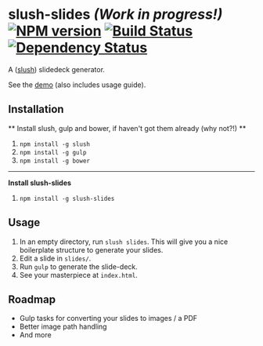 slush-slides _(Work in progress!)_ [![NPM version][npm-image]][npm-url] [![Build Status][travis-image]][travis-url] [![Dependency Status][depstat-image]][depstat-url]
===========

A ([slush](https://github.com/klei/slush)) slidedeck generator.

See the [demo](http://adamlynch.com/gulp-slides) (also includes usage guide).


## Installation

** Install slush, gulp and bower, if haven't got them already (why not?!) **

1. `npm install -g slush`
2. `npm install -g gulp`
3. `npm install -g bower`

---

**Install slush-slides**

1. `npm install -g slush-slides`


## Usage

1. In an empty directory, run `slush slides`. This will give you a nice boilerplate structure to generate your slides.
2. Edit a slide in `slides/`.
3. Run `gulp` to generate the slide-deck.
4. See your masterpiece at `index.html`.

## Roadmap

- Gulp tasks for converting your slides to images / a PDF
- Better image path handling
- And more


[npm-url]: https://npmjs.org/package/slush-slides
[npm-image]: https://badge.fury.io/js/slush-slides.png

[travis-url]: http://travis-ci.org/adam-lynch/slush-slides
[travis-image]: http://img.shields.io/travis/adam-lynch/slush-slides.svg?style=flat

[depstat-url]: https://david-dm.org/adam-lynch/slush-slides
[depstat-image]: https://david-dm.org/adam-lynch/slush-slides.png